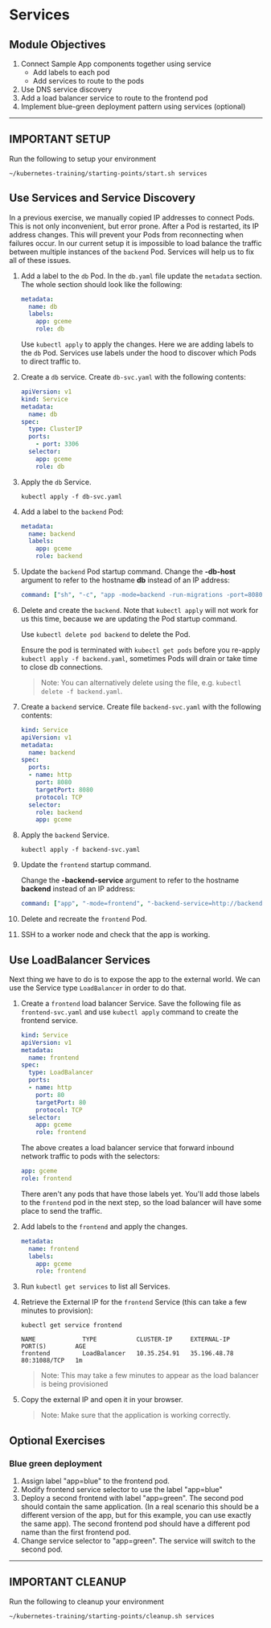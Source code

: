 # Services

## Module Objectives

1. Connect Sample App components together using service
    - Add labels to each pod
    - Add services to route to the pods
1. Use DNS service discovery
1. Add a load balancer service to route to the frontend pod
1. Implement blue-green deployment pattern using services (optional)

---

## **IMPORTANT SETUP**
Run the following to setup your environment

```shell
~/kubernetes-training/starting-points/start.sh services
```

## Use Services and Service Discovery

In a previous exercise, we manually copied IP addresses to connect
Pods. This is not only inconvenient, but error prone. After a Pod is
restarted, its IP address changes. This will prevent your Pods from
reconnecting when failures occur. In our current setup it is impossible
to load balance the traffic between multiple instances of the `backend`
Pod. Services will help us to fix all of these issues.

1. Add a label to the `db` Pod. In the `db.yaml` file update the `metadata` section. The whole section should look like the following:

    ```yaml
    metadata:
      name: db
      labels:
        app: gceme
        role: db
    ```

    Use `kubectl apply` to apply the changes. Here we are adding labels to the `db` Pod. Services use labels under the hood to discover which Pods to direct traffic to.

1. Create a `db` service. Create `db-svc.yaml` with the following contents:

    ```yaml
    apiVersion: v1
    kind: Service
    metadata:
      name: db
    spec:
      type: ClusterIP
      ports:
        - port: 3306
      selector:
        app: gceme
        role: db
    ```

1. Apply the `db` Service.

    ```shell
    kubectl apply -f db-svc.yaml
    ```

1. Add a label to the `backend` Pod:

    ```yaml
    metadata:
      name: backend
      labels:
        app: gceme
        role: backend
    ```

1. Update the `backend` Pod startup command.
    Change the **-db-host** argument to refer to the hostname **db**
    instead of an IP address:

    ```yaml
    command: ["sh", "-c", "app -mode=backend -run-migrations -port=8080 -db-host=db -db-password=very-secret-password" ]
    ```

1. Delete and create the `backend`. Note that `kubectl apply` will not work for us this time, because we are updating the Pod startup command.

    Use `kubectl delete pod backend` to delete the Pod.

    Ensure the pod is terminated with `kubectl get pods` before you re-apply `kubectl apply -f backend.yaml`, sometimes Pods will drain or take time to close db connections.

    > Note: You can alternatively delete using the file, e.g. `kubectl delete -f backend.yaml`.

1. Create a `backend` service.  Create file `backend-svc.yaml`
with the following contents:

    ```yaml
    kind: Service
    apiVersion: v1
    metadata:
      name: backend
    spec:
      ports:
      - name: http
        port: 8080
        targetPort: 8080
        protocol: TCP
      selector:
        role: backend
        app: gceme
    ```

1. Apply the `backend` Service.

    ```shell
    kubectl apply -f backend-svc.yaml
    ```

1. Update the `frontend` startup command.

    Change the **-backend-service** argument to refer to the hostname
    **backend** instead of an IP address:

    ```yaml
    command: ["app", "-mode=frontend", "-backend-service=http://backend:8080", "-port=80"]
    ```

1. Delete and recreate the `frontend` Pod.

1. SSH to a worker node and check that the app is working.

## Use LoadBalancer Services

Next thing we have to do is to expose the app to the external world. We can use the Service type `LoadBalancer` in order to do that.

1. Create a `frontend` load balancer Service. Save the following file as `frontend-svc.yaml` and use `kubectl apply` command to create the frontend service.

    ```yaml
    kind: Service
    apiVersion: v1
    metadata:
      name: frontend
    spec:
      type: LoadBalancer
      ports:
      - name: http
        port: 80
        targetPort: 80
        protocol: TCP
      selector:
        app: gceme
        role: frontend
    ```

    The above creates a load balancer service that forward inbound
    network traffic to pods with the selectors:

    ```yaml
    app: gceme
    role: frontend
    ```

    There aren't any pods that have those labels yet.
    You'll add those labels to the `frontend` pod in the next step,
    so the load balancer will have some place to send the traffic.

1. Add labels to the `frontend` and apply the changes.

    ```yaml
    metadata:
      name: frontend
      labels:
        app: gceme
        role: frontend
    ```

1.  Run `kubectl get services` to list all Services.

1. Retrieve the External IP for the `frontend` Service (this can take a few minutes to provision):

    ```shell
    kubectl get service frontend
    ```

    ```
    NAME             TYPE           CLUSTER-IP     EXTERNAL-IP    PORT(S)        AGE
    frontend         LoadBalancer   10.35.254.91   35.196.48.78   80:31088/TCP   1m
    ```

    > Note: This may take a few minutes to appear as the load balancer is being provisioned

1. Copy the external IP and open it in your browser.

    > Note: Make sure that the application is working correctly.

## Optional Exercises

### Blue green deployment

1. Assign label "app=blue" to the frontend pod.
1. Modify frontend service selector to use the label "app=blue"  
1. Deploy a second frontend with label "app=green". The second pod should contain the same application.  (In a real scenario this should be a different version of the app, but for this example, you can use exactly the same app).  The second frontend pod should have a different pod name than the first frontend pod.
1. Change service selector to "app=green". The service will switch to the second pod.

---

## **IMPORTANT CLEANUP**
Run the following to cleanup your environment

```shell
~/kubernetes-training/starting-points/cleanup.sh services
```
